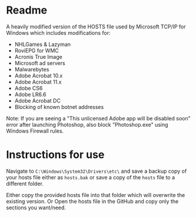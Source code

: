 # Readme

A heavily modified version of the HOSTS file used by Microsoft TCP/IP for Windows which includes modifications for:
- NHLGames & Lazyman
- RoviEPG for WMC
- Acronis True Image
- Microsoft ad servers
- Malwarebytes
- Adobe Acrobat 10.x
- Adobe Acrobat 11.x
- Adobe CS6
- Adobe LR6.6
- Adobe Acrobat DC
- Blocking of known botnet addresses

Note: If you are seeing a "This unlicensed Adobe app will be disabled soon" error after launching Photoshop, also block "Photoshop.exe" using Windows Firewall rules.



# Instructions for use

Navigate to `C:\Windows\System32\Drivers\etc\` and save a backup copy of your hosts file either as `hosts.bak` or save a copy of the `hosts` file to a different folder.

Either copy the provided hosts file into that folder which will overwrite the existing version.
Or
Open the hosts file in the GitHub and copy only the sections you want/need.